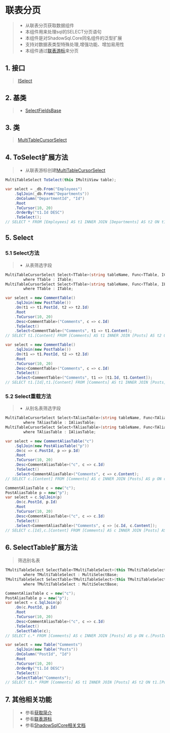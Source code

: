 # 联表分页
>* 从联表分页获取数据组件
>* 本组件用来处理sql的SELECT分页语句
>* 本组件是对ShadowSql.Core同名组件的泛型扩展
>* 支持对数据表类型特殊处理,增强功能、增加易用性
>* 本组件通过[联表游标](../cursor/join.md)来分页

## 1. 接口
>[ISelect](/api/ShadowSql.Select.ISelect.html)

## 2. 基类
>* [SelectFieldsBase](/api/ShadowSql.Select.SelectFieldsBase.html)

## 3. 类
>[MultiTableCursorSelect](/api/ShadowSql.CursorSelect.MultiTableCursorSelect.html)

## 4. ToSelect扩展方法
>* 从联表游标创建[MultiTableCursorSelect](/api/ShadowSql.CursorSelect.MultiTableCursorSelect.html)
~~~csharp
MultiTableSelect ToSelect(this IMultiView table);
~~~
~~~csharp
var select = _db.From("Employees")
    .SqlJoin(_db.From("Departments"))
    .OnColumn("DepartmentId", "Id")
    .Root
    .ToCursor(10, 20)
    .OrderBy("t1.Id DESC")
    .ToSelect();
// SELECT * FROM [Employees] AS t1 INNER JOIN [Departments] AS t2 ON t1.[DepartmentId]=t2.[Id] ORDER BY t1.Id DESC OFFSET 20 ROWS FETCH NEXT 10 ROWS ONLY
~~~

## 5. Select
### 5.1 Select方法
>* 从表筛选字段
~~~csharp
MultiTableCursorSelect Select<TTable>(string tableName, Func<TTable, IColumn> select)
        where TTable : ITable;
MultiTableCursorSelect Select<TTable>(string tableName, Func<TTable, IEnumerable<IColumn>> select)
        where TTable : ITable;
~~~
~~~csharp
var select = new CommentTable()
    .SqlJoin(new PostTable())
    .On(t1 => t1.PostId, t2 => t2.Id)
    .Root
    .ToCursor(10, 20)
    .Desc<CommentTable>("Comments", c => c.Id)
    .ToSelect()
    .Select<CommentTable>("Comments", t1 => t1.Content);
// SELECT t1.[Content] FROM [Comments] AS t1 INNER JOIN [Posts] AS t2 ON t1.[PostId]=t2.[Id] ORDER BY t1.[Id] DESC OFFSET 20 ROWS FETCH NEXT 10 ROWS ONLY
~~~
~~~csharp
var select = new CommentTable()
    .SqlJoin(new PostTable())
    .On(t1 => t1.PostId, t2 => t2.Id)
    .Root
    .ToCursor(10, 20)
    .Desc<CommentTable>("Comments", c => c.Id)
    .ToSelect()
    .Select<CommentTable>("Comments", t1 => [t1.Id, t1.Content]);
// SELECT t1.[Id],t1.[Content] FROM [Comments] AS t1 INNER JOIN [Posts] AS t2 ON t1.[PostId]=t2.[Id] ORDER BY t1.[Id] DESC OFFSET 20 ROWS FETCH NEXT 10 ROWS ONLY
~~~

### 5.2 Select重载方法
>* 从别名表筛选字段
~~~csharp
MultiTableCursorSelect Select<TAliasTable>(string tableName, Func<TAliasTable, IFieldView> select)
        where TAliasTable : IAliasTable;
MultiTableCursorSelect Select<TAliasTable>(string tableName, Func<TAliasTable, IEnumerable<IFieldView>> select)
        where TAliasTable : IAliasTable;
~~~
~~~csharp
var select = new CommentAliasTable("c")
    .SqlJoin(new PostAliasTable("p"))
    .On(c => c.PostId, p => p.Id)
    .Root
    .ToCursor(10, 20)
    .Desc<CommentAliasTable>("c", c => c.Id)
    .ToSelect()
    .Select<CommentAliasTable>("Comments", c => c.Content);
// SELECT c.[Content] FROM [Comments] AS c INNER JOIN [Posts] AS p ON c.[PostId]=p.[Id] ORDER BY c.[Id] DESC OFFSET 20 ROWS FETCH NEXT 10 ROWS ONLY
~~~
~~~csharp
CommentAliasTable c = new("c");
PostAliasTable p = new("p");
var select = c.SqlJoin(p)
    .On(c.PostId, p.Id)
    .Root
    .ToCursor(10, 20)
    .Desc<CommentAliasTable>("c", c => c.Id)
    .ToSelect()
    .Select<CommentAliasTable>("Comments", c => [c.Id, c.Content]);
// SELECT c.[Id],c.[Content] FROM [Comments] AS c INNER JOIN [Posts] AS p ON c.[PostId]=p.[Id] ORDER BY c.[Id] DESC OFFSET 20 ROWS FETCH NEXT 10 ROWS ONLY
~~~

## 6. SelectTable扩展方法
>筛选别名表
~~~csharp
TMultiTableSelect SelectTable<TMultiTableSelect>(this TMultiTableSelect multiSelect, IAliasTable aliasTable)
        where TMultiTableSelect : MultiSelectBase;
TMultiTableSelect SelectTable<TMultiTableSelect>(this TMultiTableSelect multiSelect, string tableName)
        where TMultiTableSelect : MultiSelectBase;
~~~
~~~csharp
CommentAliasTable c = new("c");
PostAliasTable p = new("p");
var select = c.SqlJoin(p)
    .On(c.PostId, p.Id)
    .Root
    .ToCursor(10, 20)
    .Desc<CommentAliasTable>("c", c => c.Id)
    .ToSelect()
    .SelectTable(c);
// SELECT c.* FROM [Comments] AS c INNER JOIN [Posts] AS p ON c.[PostId]=p.[Id] ORDER BY c.[Id] DESC OFFSET 20 ROWS FETCH NEXT 10 ROWS ONLY
~~~
~~~csharp
var select = new Table("Comments")
    .SqlJoin(new Table("Posts"))
    .OnColumn("PostId", "Id")
    .Root
    .ToCursor(10, 20)
    .OrderBy("t1.Id DESC")
    .ToSelect()
    .SelectTable("Comments");
// SELECT t1.* FROM [Comments] AS t1 INNER JOIN [Posts] AS t2 ON t1.[PostId]=t2.[Id] ORDER BY t1.Id DESC OFFSET 20 ROWS FETCH NEXT 10 ROWS ONLY
~~~

## 7. 其他相关功能
>* 参看[获取简介](./index.md)
>* 参看[联表游标](../cursor/join.md)
>* 参看[ShadowSqlCore相关文档](../../shadowcore/select/index.md)
